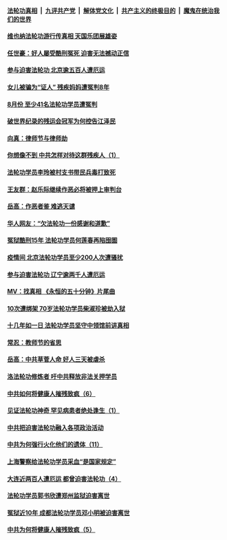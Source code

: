 

####  [法轮功真相](../../../../basic/blob/master/README.md?t=09141302) &nbsp;|&nbsp; [九评共产党](../../../../9ping.md/blob/master/README.md?t=09141302) &nbsp;|&nbsp; [解体党文化](../../../../jtdwh.md/blob/master/README.md?t=09141302)  &nbsp;|&nbsp; [共产主义的终极目的](../../../../gczydzjmd.md/blob/master/README.md?t=09141302) &nbsp;|&nbsp; [魔鬼在统治我们的世界](../../../../mgztzwmdsj.md/blob/master/README.md?t=09141302) 

#### [维也纳法轮功游行传真相 天国乐团展雄姿](../pages/prog424/a102939955.md?t=09141302) 

#### [任世豪：好人屡受酷刑冤死 迫害无法撼动正信](../pages/prog424/a102939790.md?t=09141302) 

#### [参与迫害法轮功 北京逾五百人遭厄运](../pages/prog424/a102939765.md?t=09141302) 

#### [女儿被骗为“证人” 残疾妈妈遭冤判8年](../pages/prog424/a102939745.md?t=09141302) 

#### [8月份 至少41名法轮功学员遭冤判](../pages/prog424/a102939033.md?t=09141302) 

#### [破世界纪录的残运会冠军为何控告江泽民](../pages/prog424/a102938205.md?t=09141302) 

#### [向真：律师节与律师劫](../pages/prog424/a102938069.md?t=09141302) 

#### [你想像不到 中共怎样对待这群残疾人（1）](../pages/prog424/a102937460.md?t=09141302) 

#### [法轮功学员李玲被村支书带民兵毒打致死](../pages/prog424/a102937091.md?t=09141302) 

#### [王友群：赵乐际继续作恶必将被押上审判台](../pages/prog424/a102936746.md?t=09141302) 

#### [岳高：作恶者鉴 难逃天谴](../pages/prog424/a102936733.md?t=09141302) 

#### [华人网友：“欠法轮功一份感谢和道歉”](../pages/prog424/a102936564.md?t=09141302) 

#### [冤狱酷刑15年 法轮功学员何莲春再陷囹圄](../pages/prog424/a102936146.md?t=09141302) 

#### [疫情间 北京法轮功学员至少200人次遭骚扰](../pages/prog424/a102936128.md?t=09141302) 

#### [参与迫害法轮功 辽宁逾两千人遭厄运](../pages/prog424/a102935890.md?t=09141302) 

#### [MV：找真相 《永恒的五十分钟》片尾曲](../pages/prog424/a102935763.md?t=09141302) 

#### [10次遭绑架 70岁法轮功学员柴淑珍被劫入狱](../pages/prog424/a102935172.md?t=09141302) 

#### [十几年如一日 法轮功学员坚守中领馆前讲真相](../pages/prog424/a102934716.md?t=09141302) 

#### [常忍：教师节的省思](../pages/prog424/a102933689.md?t=09141302) 

#### [岳高：中共草菅人命 好人三天被虐杀](../pages/prog424/a102933671.md?t=09141302) 

#### [洛法轮功修炼者 吁中共释放非法关押学员](../pages/prog424/a102933605.md?t=09141302) 

#### [中共如何将健康人摧残致疯（6）](../pages/prog424/a102933486.md?t=09141302) 

#### [见证法轮功神奇 罕见病患者绝处逢生（1）](../pages/prog424/a102933478.md?t=09141302) 

#### [中共把迫害法轮功融入各项政治活动](../pages/prog424/a102932998.md?t=09141302) 

#### [中共为何强行火化他们的遗体（11）](../pages/prog424/a102932673.md?t=09141302) 

#### [上海警察给法轮功学员采血“是国家规定”](../pages/prog424/a102932635.md?t=09141302) 

#### [大连近两百人遭厄运 都曾迫害法轮功（4）](../pages/prog424/a102932625.md?t=09141302) 

#### [法轮功学员郭书欣遭郑州监狱迫害离世](../pages/prog424/a102932175.md?t=09141302) 

#### [冤狱近10年 成都法轮功学员邓小明被迫害离世](../pages/prog424/a102931864.md?t=09141302) 

#### [中共为何将健康人摧残致疯（5）](../pages/prog424/a102931802.md?t=09141302) 

